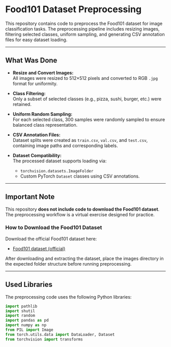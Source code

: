 # Food101 Dataset Preprocessing

This repository contains code to preprocess the Food101 dataset for image classification tasks. The preprocessing pipeline includes resizing images, filtering selected classes, uniform sampling, and generating CSV annotation files for easy dataset loading.

---

## What Was Done

- **Resize and Convert Images:**  
  All images were resized to 512×512 pixels and converted to RGB `.jpg` format for uniformity.

- **Class Filtering:**  
  Only a subset of selected classes (e.g., pizza, sushi, burger, etc.) were retained.

- **Uniform Random Sampling:**  
  For each selected class, 300 samples were randomly sampled to ensure balanced class representation.

- **CSV Annotation Files:**  
  Dataset splits were created as `train.csv`, `val.csv`, and `test.csv`, containing image paths and corresponding labels.

- **Dataset Compatibility:**  
  The processed dataset supports loading via:
  - `torchvision.datasets.ImageFolder`  
  - Custom PyTorch `Dataset` classes using CSV annotations.

---

## Important Note

This repository **does not include code to download the Food101 dataset**. The preprocessing workflow is a virtual exercise designed for practice.

### How to Download the Food101 Dataset

Download the official Food101 dataset here:

- [Food101 dataset (official)](https://data.vision.ee.ethz.ch/cvl/food-101.tar.gz)

After downloading and extracting the dataset, place the images directory in the expected folder structure before running preprocessing.

---

## Used Libraries

The preprocessing code uses the following Python libraries:

```python
import pathlib
import shutil
import random
import pandas as pd
import numpy as np
from PIL import Image
from torch.utils.data import DataLoader, Dataset
from torchvision import transforms

